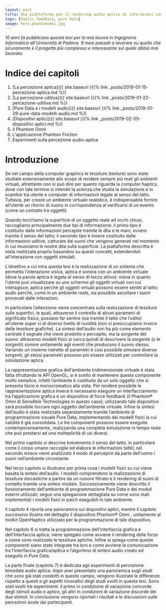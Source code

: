 ```yaml
---
layout: post
title: Una piattaforma per il rendering audio aptico di interazioni continue
tags: [haptic feedback, pure data]
image: hero-phantomomni.jpg
---
```


_10 anni fa pubblicavo questa tesi per la mia laurea in Ingegneria Informatica all’Università di Padova. 9 mesi passati a lavorare su quello che sicuramente è il progetto più complesso e interessante sul quale abbia mai lavorato._

# Indice dei capitoli

1. [La percezione aptica]({{ site.baseurl }}{% link _posts/2019-01-15-percezione-aptica.md %})
2. [La percezione uditiva]({{ site.baseurl }}{% link _posts/2019-01-22-percezione-uditiva.md %})
3. [Pure Data e i modelli audio]({{ site.baseurl }}{% link _posts/2019-01-29-pure-data-modelli-audio.md %})
4. [Dispositivi aptici]({{ site.baseurl }}{% link _posts/2019-02-05-dispositivi-aptici.md %})
5. Il Phantom Omni
6. L'applicazione Phantom Friction
7. Esperimenti sulla percezione audio-aptica

# Introduzione
Se nel campo della computer graphics le tessiture (texture) sono state studiate estensivamente allo scopo di rendere sempre più reali gli ambienti virtuali, altrettanto non si può dire per quanto riguarda la computer haptics, dove con tale termine si intende la scienza che studia la simulazione e lo scambio tra utente e computer di informazioni legate al senso del tatto. Tuttavia, per creare un ambiente virtuale realistico, è indispensabile fornire all’utente un ritorno di suono in corrispondenza al verificarsi di un evento (come un contatto tra oggetti).

Quando tocchiamo la superficie di un oggetto reale ad occhi chiusi, raccogliamo principalmente due tipi di informazione: il primo tipo è costituito dalle informazioni percepite tramite le dita e le mani, ovvero tramite il senso del tatto; il secondo tipo è invece costituito dalle informazioni uditive, catturate dai suoni che vengono generati nel momento in cui muoviamo le nostre dita sulla superficie. La piattaforma descritta è stata realizzata proprio basandosi su questi concetti, estendendoli all’interazione con oggetti simulati.

L’obiettivo a cui mira questa tesi è la realizzazione di un sistema che permetta l’interazione visiva, aptica e sonora con un ambiente virtuale (dove la parola aptica è legata al senso di tocco attivo):
visiva in quanto l’utente può visualizzare su uno schermo gli oggetti virtuali con cui interagisce;
aptica perché gli oggetti virtuali possono essere sentiti al tatto;
audio perché, come in un ambiente reale, sia possibile ascoltare i suoni provocati dalle interazioni.

In particolare l’attenzione viene concentrata sulla realizzazione di tessiture sulle superfici, le quali, attraverso il controllo di alcuni parametri di significato fisico, possano far sentire (sia tramite il tatto che l’udito) all’utente super ci di diverso livello di ruvidità (non ci preoccupiamo invece delle tessiture grafiche). La sintesi dell’audio non ha più come elemento centrale il segnale che viene prodotto e percepito, ma la sorgente del suono: attraverso modelli fisici si cerca quindi di descrivere la sorgente (o le sorgenti) sonore unitamente agli eventi che producono il suono stesso. Variando un insieme ristretto di parametri è così possibile simulare diverse sorgenti; gli stessi parametri possono poi essere utilizzati per controllare la simulazione aptica.

La rappresentazione grafica dell’ambiente tridimensionale virtuale è stata fatta sfruttando le API OpenGL; si è scelto di mantenere questa componente molto semplice, infatti l’ambiente è costituito da un solo oggetto che si presenta liscio e monocromatico alla vista. Per rendere possibile la rappresentazione aptica invece è necessario eseguire un interfacciamento tra l’applicazione grafica e un dispositivo di force feedback (il Phantom® Omni di SensAble Technologies in questo caso); utilizzando tale dispositivo sarà possibile toccare ogni oggetto dell’ambiente virtuale. Infine la sintesi dell’audio è stata realizzata separatamente tramite l’ambiente di programmazione visuale Pure Data, implementando dei modelli fisici la cui validità è già consolidata. Le tre componenti possono essere eseguite contemporaneamente, realizzando una completa simulazione in tempo reale che può prestarsi ad una molteplicità di usi diversi.

Nel primo capitolo si descrive brevemente il senso del tatto, in particolare come il corpo umano raccoglie ed elabora le informazioni tattili; nel secondo invece viene analizzato il modo di percepire da parte dell’uomo i suoni nell’ambiente circostante.

Nel terzo capitolo si illustrano per prima cosa i modelli fisici su cui viene basata la sintesi dell’audio. I modelli comprendono la realizzazione di tessiture stocastiche a partire da un rumore filtrato e il rendering di suoni di contatto tramite una sintesi modale. Successivamente viene descritto il funzionamento dell’ambiente di programmazione Pure Data e dei moduli esterni utilizzati; segue una spiegazione dettagliata su come sono stati implementati i modelli fisici in patch eseguibili in tale ambiente.

Il capitolo 4 riporta una panoramica sui dispositivi aptici, mentre il capitolo successivo illustra nel dettaglio il dispositivo Phantom® Omni , unitamente al toolkit OpenHaptics utilizzato per la programmazione di tale dispositivo.

Nel capitolo 6 si tratta la programmazione dell’interfaccia grafica e dell’interfaccia aptica; viene spiegato come avviene il rendering delle forze e come sono realizzate le tessiture aptiche. Infine si spiega come queste componenti siano state integrate tra loro e come avviene la comunicazione tra l’interfaccia grafica/aptica e l’algoritmo di sintesi audio creato ed eseguito in Pure Data.

La parte finale (capitolo 7) è dedicata agli esperimenti di percezione bimodale audio aptica: dopo aver presentato una panoramica sugli studi che sono già stati condotti in questo campo, vengono illustrate le differenze rispetto a questi e gli aspetti innovativi degli studi svolti in questa tesi. Sono stati svolti tre esperimenti: il primo in condizione di variazione concorde degli stimoli audio e aptico, gli altri in condizioni di variazione discorde dei due stimoli. In conclusione vengono riportati i risultati e le discussioni sulle percezioni avute dai partecipanti.

